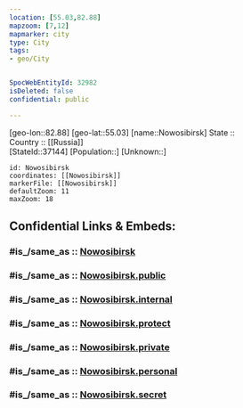 ```yaml
---
location: [55.03,82.88] 
mapzoom: [7,12] 
mapmarker: city 
type: City
tags:
- geo/City


SpocWebEntityId: 32982
isDeleted: false
confidential: public

---
```

[geo-lon::82.88] 
[geo-lat::55.03] 
[name::Nowosibirsk] 
State ::  
Country :: [[Russia]]  
[StateId::37144] 
[Population::] 
[Unknown::] 


```leaflet
id: Nowosibirsk
coordinates: [[Nowosibirsk]] 
markerFile: [[Nowosibirsk]] 
defaultZoom: 11 
maxZoom: 18
```


## Confidential Links & Embeds: 

### #is_/same_as :: [Nowosibirsk](/_Standards/Earth/Continent/Asia/Asia~North/Asia~Siberia/Novosibirsk_Oblast/City/Nowosibirsk.md) 

### #is_/same_as :: [Nowosibirsk.public](/_public/Earth/Continent/Asia/Asia~North/Asia~Siberia/Novosibirsk_Oblast/City/Nowosibirsk.public.md) 

### #is_/same_as :: [Nowosibirsk.internal](/_internal/Earth/Continent/Asia/Asia~North/Asia~Siberia/Novosibirsk_Oblast/City/Nowosibirsk.internal.md) 

### #is_/same_as :: [Nowosibirsk.protect](/_protect/Earth/Continent/Asia/Asia~North/Asia~Siberia/Novosibirsk_Oblast/City/Nowosibirsk.protect.md) 

### #is_/same_as :: [Nowosibirsk.private](/_private/Earth/Continent/Asia/Asia~North/Asia~Siberia/Novosibirsk_Oblast/City/Nowosibirsk.private.md) 

### #is_/same_as :: [Nowosibirsk.personal](/_personal/Earth/Continent/Asia/Asia~North/Asia~Siberia/Novosibirsk_Oblast/City/Nowosibirsk.personal.md) 

### #is_/same_as :: [Nowosibirsk.secret](/_secret/Earth/Continent/Asia/Asia~North/Asia~Siberia/Novosibirsk_Oblast/City/Nowosibirsk.secret.md)

